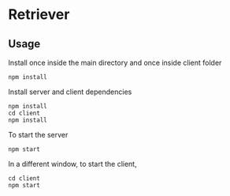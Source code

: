 # Retriever
## Usage

Install once inside the main directory and once inside client folder

```
npm install
```

Install server and client dependencies

```
npm install
cd client
npm install
```

To start the server

```
npm start
```

In a different window, to start the client,

```
cd client
npm start
```

